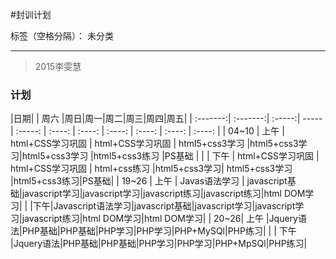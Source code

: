 #封训计划

标签（空格分隔）： 未分类

---  
> 2015李雯慧

### 计划

|日期|  | 周六   |周日|周一|周二|周三|周四|周五|
| :-------:| :-------:| :-----:| -----  | :-----:  | :----:  | :----:  | :----:  | :----:  | :----:  | :----:  |
| 04~10  | 上午 |   html+CSS学习巩固   |  html+CSS学习巩固  | html5+css3学习  |html5+css3学习|html5+css3学习 |html5+css3练习 |PS基础 |
|  | 下午 |   html+CSS学习巩固   |  html+CSS学习巩固  | html+css练习 |html5+css3学习| html5+css3学习 |html5+css3练习|PS基础|
| 19~26 | 上午   |  Javas语法学习 | javascript基础|javascript学习|javascript学习|javascript练习|javascript练习|html DOM学习|
|     |下午|Javascript语法学习|javascript基础|javascript学习|javascript学习|javascript练习|html DOM学习|html DOM学习|
| 20~26| 上午 |Jquery语法|PHP基础|PHP基础|PHP学习|PHP学习|PHP+MySQl|PHP练习|
|      | 下午 |Jquery语法|PHP基础|PHP基础|PHP学习|PHP学习|PHP+MpSQl|PHP练习|




